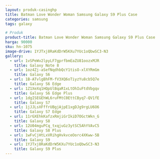 ```yaml
---
layout: produk-casinghp
title: Batman Love Wonder Woman Samsung Galaxy S9 Plus Case
categories: samsung
tags: galaxy

# Produk
product-title: Batman Love Wonder Woman Samsung Galaxy S9 Plus Case
harga: 90000
sku: hn-1075
image-drive: 1YJTxj8RaKdDrW5KXu7YUc1oQbwSC3-N3
gallery:
  - url: 1vSPeWv2lpyLF7gprfbmEaZU81oozxMJR
    title: Galaxy Note 8
  - url: 1oz4Zj-aSefNqdhbQcY1tisO-xlXYRmGm
    title: Galaxy S6
  - url: 1B-ATvlgBhFM-fV3XQ6oTiyzYu8cb5Q7e
    title: Galaxy S6 Edge
  - url: 1Z1XeXq1HQpUlBqaR1xLtOhIuFtdVbgqv
    title: Galaxy S6 Edge Plus
  - url: 1dgISEGEhWL6ruFMtC0EttCByq7-QV1fE
    title: Galaxy S7
  - url: 1jJJLsXFffrUBgjAjpE1xgDJg9rgLU6O6
    title: Galaxy S7 Edge
  - url: 11rGXEhkKafzxRmjiGrIkiD7OGctWkn_G
    title: Galaxy S8
  - url: 12U04mguPCq_txqjuGz3ytSC5AhYVAvC5
    title: Galaxy S8 Plus
  - url: 1wFvCjHtLxVRihgHvkvceOorc4XKww-5B
    title: Galaxy S9
  - url: 1YJTxj8RaKdDrW5KXu7YUc1oQbwSC3-N3
    title: Galaxy S9 Plus
---
```

